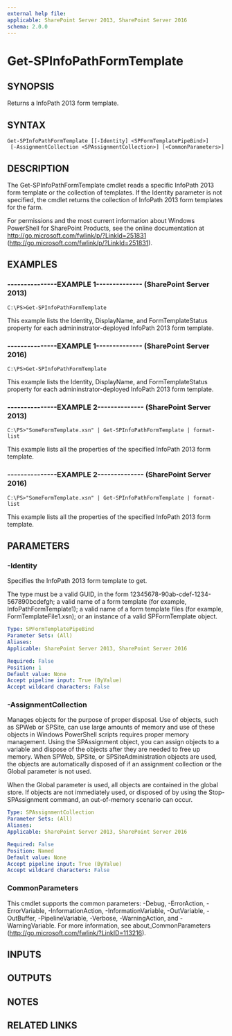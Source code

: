 ```yaml
---
external help file: 
applicable: SharePoint Server 2013, SharePoint Server 2016
schema: 2.0.0
---
```


# Get-SPInfoPathFormTemplate

## SYNOPSIS
Returns a InfoPath 2013 form template.

## SYNTAX

```
Get-SPInfoPathFormTemplate [[-Identity] <SPFormTemplatePipeBind>]
 [-AssignmentCollection <SPAssignmentCollection>] [<CommonParameters>]
```

## DESCRIPTION
The Get-SPInfoPathFormTemplate cmdlet reads a specific InfoPath 2013 form template or the collection of templates.
If the Identity parameter is not specified, the cmdlet returns the collection of InfoPath 2013 form templates for the farm.

For permissions and the most current information about Windows PowerShell for SharePoint Products, see the online documentation at http://go.microsoft.com/fwlink/p/?LinkId=251831 (http://go.microsoft.com/fwlink/p/?LinkId=251831).

## EXAMPLES

### ---------------EXAMPLE 1-------------- (SharePoint Server 2013)
```
C:\PS>Get-SPInfoPathFormTemplate
```

This example lists the Identity, DisplayName, and FormTemplateStatus property for each admininstrator-deployed InfoPath 2013 form template.

### ---------------EXAMPLE 1-------------- (SharePoint Server 2016)
```
C:\PS>Get-SPInfoPathFormTemplate
```

This example lists the Identity, DisplayName, and FormTemplateStatus property for each admininstrator-deployed InfoPath 2013 form template.

### ---------------EXAMPLE 2-------------- (SharePoint Server 2013)
```
C:\PS>"SomeFormTemplate.xsn" | Get-SPInfoPathFormTemplate | format-list
```

This example lists all the properties of the specified InfoPath 2013 form template.

### ---------------EXAMPLE 2-------------- (SharePoint Server 2016)
```
C:\PS>"SomeFormTemplate.xsn" | Get-SPInfoPathFormTemplate | format-list
```

This example lists all the properties of the specified InfoPath 2013 form template.

## PARAMETERS

### -Identity
Specifies the InfoPath 2013 form template to get.

The type must be a valid GUID, in the form 12345678-90ab-cdef-1234-567890bcdefgh; a valid name of a form template (for example, InfoPathFormTemplate1); a valid name of a form template files (for example, FormTemplateFile1.xsn); or an instance of a valid SPFormTemplate object.

```yaml
Type: SPFormTemplatePipeBind
Parameter Sets: (All)
Aliases: 
Applicable: SharePoint Server 2013, SharePoint Server 2016

Required: False
Position: 1
Default value: None
Accept pipeline input: True (ByValue)
Accept wildcard characters: False
```

### -AssignmentCollection
Manages objects for the purpose of proper disposal.
Use of objects, such as SPWeb or SPSite, can use large amounts of memory and use of these objects in Windows PowerShell scripts requires proper memory management.
Using the SPAssignment object, you can assign objects to a variable and dispose of the objects after they are needed to free up memory.
When SPWeb, SPSite, or SPSiteAdministration objects are used, the objects are automatically disposed of if an assignment collection or the Global parameter is not used.

When the Global parameter is used, all objects are contained in the global store.
If objects are not immediately used, or disposed of by using the Stop-SPAssignment command, an out-of-memory scenario can occur.

```yaml
Type: SPAssignmentCollection
Parameter Sets: (All)
Aliases: 
Applicable: SharePoint Server 2013, SharePoint Server 2016

Required: False
Position: Named
Default value: None
Accept pipeline input: True (ByValue)
Accept wildcard characters: False
```

### CommonParameters
This cmdlet supports the common parameters: -Debug, -ErrorAction, -ErrorVariable, -InformationAction, -InformationVariable, -OutVariable, -OutBuffer, -PipelineVariable, -Verbose, -WarningAction, and -WarningVariable. For more information, see about_CommonParameters (http://go.microsoft.com/fwlink/?LinkID=113216).

## INPUTS

## OUTPUTS

## NOTES

## RELATED LINKS

